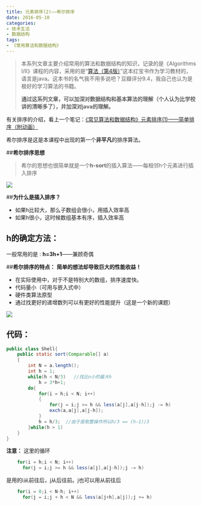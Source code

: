 ```yaml
---
title: 元素排序(2)——希尔排序
date: 2016-05-10
categories: 
- 技术生活
- 数据结构
tags: 
- 《常用算法和数据结构》
---
```


> 本系列文章主要介绍常用的算法和数据结构的知识，记录的是《Algorithms I/II》课程的内容，采用的是“[算法（第4版）](https://book.douban.com/subject/19952400/)”这本红宝书作为学习教材的，语言是java。这本书的名气我不用多说吧？豆瓣评分9.4，我自己也认为是极好的学习算法的书籍。
>
> **通过这系列文章，可以加深对数据结构和基本算法的理解（个人认为比学校讲的清晰多了），并加深对java的理解。**

有关排序的介绍，看上一个笔记：[《常见算法和数据结构》元素排序(1)——简单排序（附动画）](http://blog.csdn.net/hk2291976/article/details/51079007)

希尔排序是这是本课程中出现的第一个**非平凡**的排序算法。

##**希尔排序思想**
>希尔的思想也很简单就是一个**h-sort**的插入算法——每相邻h个元素进行插入排序 

![](http://img.hksite.cn/2019-03-01-20160406225900247.gif)

##**为什么是插入排序？**

- 如果h比较大，那么子数组会很小，用插入效率高
- 如果h很小，这时候数组基本有序，插入效率高

## **h的确定方法：**

一般常用的是 : **h=3h+1**——兼顾奇偶

##**希尔排序的特点：**
**简单的想法却导致巨大的性能收益！**

- 在实际使用中，对于不是特别大的数组，排序速度快。
- 代码量小（可用与嵌入式中）
- 硬件类算法原型
- 通过找更好的递增数列可以有更好的性能提升（这是一个新的课题）

![](http://img.hksite.cn/2019-03-01-072342.jpg)

## **代码：**
```java
public class Shell{
    public static sort(Comparable[] a)
    {
        int N = a.length();
        int h = 1;
        while(h < N/3)   //找比n小的最大h
            h = 3*h+1;
        do{
            for(i = h;i < N; i++)
            {
                for(j = i;j >= h && less(a[j],a[j-h]);j -= h)  
                exch(a,a[j],a[j-h]);
            }
            h = h/3;  //由于是取整操作所以h/3 == (h-1)/3
        }while(h > 1)
    }
}
```
**注意：** 这里的循环 
```java
	for(i = h;i < N; i++) 
	  for(j = i;j >= h && less(a[j],a[j-h]);j -= h)
```
是用的i从前往后，j从后往前。j也可以用从前往后 
```java
	for(i = 0;i < N-h; i++) 
	  for(j = i;j + h < N && less(a[j+h],a[j]);j += h)
```